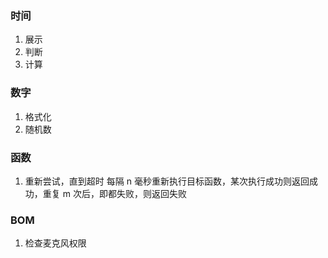 ### 时间
1. 展示
2. 判断
3. 计算

### 数字
1. 格式化
2. 随机数

### 函数
1. 重新尝试，直到超时
	每隔 n 毫秒重新执行目标函数，某次执行成功则返回成功，重复 m 次后，即都失败，则返回失败

### BOM
1. 检查麦克风权限